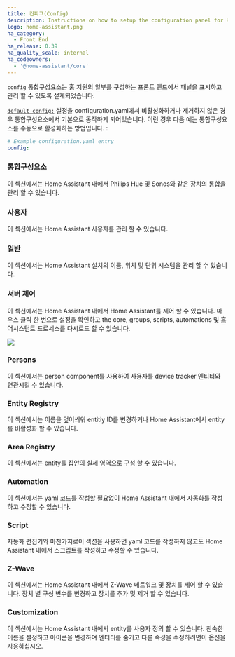 ```yaml
---
title: 컨피그(Config)
description: Instructions on how to setup the configuration panel for Home Assistant.
logo: home-assistant.png
ha_category:
  - Front End
ha_release: 0.39
ha_quality_scale: internal
ha_codeowners:
  - '@home-assistant/core'
---
```


`config` 통합구성요소는 홈 지원의 일부를 구성하는 프론트 엔드에서 패널을 표시하고 관리 할 수 있도록 설계되었습니다.

[`default_config:`](https://www.home-assistant.io/integrations/default_config/) 설정을 configuration.yaml에서 비활성화하거나 제거하지 않은 경우 통합구성요소에서 기본으로 동작하게 되어있습니다. 이런 경우 다음 예는 통합구성요소를 수동으로 활성화하는 방법입니다. :

```yaml
# Example configuration.yaml entry
config:
```

### 통합구성요소

이 섹션에서는 Home Assistant 내에서 Philips Hue 및 Sonos와 같은 장치의 통합을 관리 할 수 ​​있습니다.

### 사용자

이 섹션에서는 Home Assistant 사용자를 관리 할 수 ​​있습니다.

### 일반

이 섹션에서는 Home Assistant 설치의 이름, 위치 및 단위 시스템을 관리 할 수 ​​있습니다.

### 서버 제어

이 섹션에서는 Home Assistant 내에서 Home Assistant를 제어 할 수 있습니다. 마우스 클릭 한 번으로 설정을 확인하고 the core, groups, scripts, automations 및 홈어시스턴트 프로세스를 다시로드 할 수 있습니다.

<p class='img'>
  <img src='{{site_root}}/images/screenshots/server-management.png' />
</p>

### Persons

이 섹션에서는 person component를 사용하여 사용자를 device tracker 엔티티와 연관시킬 수 있습니다.

### Entity Registry

이 섹션에서는 이름을 덮어씌워 entitiy ID를 변경하거나 Home Assistant에서 entity를 비활성화 할 수 있습니다.

### Area Registry

이 섹션에서는 entity를 집안의 실제 영역으로 구성 할 수 있습니다.

### Automation

이 섹션에서는 yaml 코드를 작성할 필요없이 Home Assistant 내에서 자동화를 작성하고 수정할 수 있습니다.

### Script

자동화 편집기와 마찬가지로이 섹션을 사용하면 yaml 코드를 작성하지 않고도 Home Assistant 내에서 스크립트를 작성하고 수정할 수 있습니다.

### Z-Wave

이 섹션에서는 Home Assistant 내에서 Z-Wave 네트워크 및 장치를 제어 할 수 있습니다. 장치 별 구성 변수를 변경하고 장치를 추가 및 제거 할 수 있습니다.

### Customization

이 섹션에서는 Home Assistant 내에서 entity를 사용자 정의 할 수 있습니다. 친숙한 이름을 설정하고 아이콘을 변경하며 엔터티를 숨기고 다른 속성을 수정하려면이 옵션을 사용하십시오.